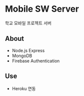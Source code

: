 # Mobile SW Server
학교 모바일 프로젝트 서버

## About
- Node.js Express
- MongoDB
- Firebase Authentication

## Use
- Heroku 연동
